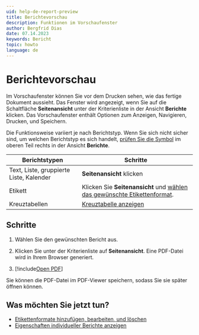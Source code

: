 ```yaml
---
uid: help-de-report-preview
title: Berichtevorschau
description: Funktionen im Vorschaufenster
author: Bergfrid Dias
date: 07.14.2023
keywords: Bericht
topic: howto
language: de
---
```


# Berichtevorschau

Im Vorschaufenster können Sie vor dem Drucken sehen, wie das fertige Dokument aussieht. Das Fenster wird angezeigt, wenn Sie auf die Schaltfläche **Seitenansicht** unter der Kriterienliste in der Ansicht **Berichte** klicken. Das Vorschaufenster enthält Optionen zum Anzeigen, Navigieren, Drucken, und Speichern.

Die Funktionsweise variiert je nach Berichtstyp. Wenn Sie sich nicht sicher sind, um welchen Berichtstyp es sich handelt, [prüfen Sie die Symbol][3] im oberen Teil rechts in der Ansicht **Berichte**.

| Berichtstypen | Schritte |
|---|---|
| Text, Liste, gruppierte Liste, Kalender | **Seitenansicht** klicken |
| Etikett | Klicken Sie **Seitenansicht** und [wählen das gewünschte Etikettenformat][2]. |
| Kreuztabellen | [Kreuztabelle anzeigen][1] |

## Schritte

1. Wählen Sie den gewünschten Bericht aus.

1. Klicken Sie unter der Kriterienliste auf **Seitenansicht**. Eine PDF-Datei wird in Ihrem Browser generiert.

1. [!include[Open PDF](includes/step-open-pdf.md)]

Sie können die PDF-Datei im PDF-Viewer speichern, sodass Sie sie später öffnen können.

## Was möchten Sie jetzt tun?

* [Etikettenformate hinzufügen, bearbeiten, und löschen][2]
* [Eigenschaften individueller Berichte anzeigen][3]

<!-- Referenced links -->
[1]: index.md
[2]: labels/index.md
[3]: properties.md

<!-- Referenced images -->
